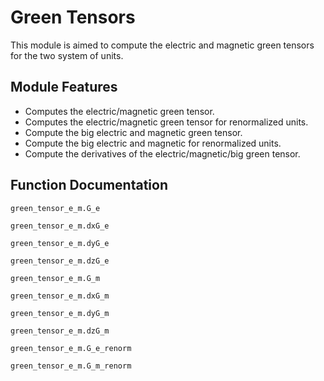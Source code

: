 # Green Tensors

This module is aimed to compute the electric and magnetic green tensors for the two system of units.

## Module Features
- Computes the electric/magnetic green tensor.
- Computes the electric/magnetic green tensor for renormalized units.
- Compute the big electric and magnetic green tensor.
- Compute the big electric and magnetic for renormalized units.
- Compute the derivatives of the electric/magnetic/big green tensor.
## Function Documentation
```@docs
green_tensor_e_m.G_e
```
```@docs
green_tensor_e_m.dxG_e
```
```@docs
green_tensor_e_m.dyG_e
```
```@docs
green_tensor_e_m.dzG_e
```
```@docs
green_tensor_e_m.G_m
```
```@docs
green_tensor_e_m.dxG_m
```
```@docs
green_tensor_e_m.dyG_m
```
```@docs
green_tensor_e_m.dzG_m
```
```@docs
green_tensor_e_m.G_e_renorm
```
```@docs
green_tensor_e_m.G_m_renorm
```
